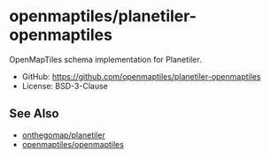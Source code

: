 # openmaptiles/planetiler-openmaptiles

OpenMapTiles schema implementation for Planetiler.

- GitHub: https://github.com/openmaptiles/planetiler-openmaptiles
- License: BSD-3-Clause

## See Also

- [onthegomap/planetiler](https://github.com/onthegomap/planetiler)
- [openmaptiles/openmaptiles](https://github.com/openmaptiles/openmaptiles)
